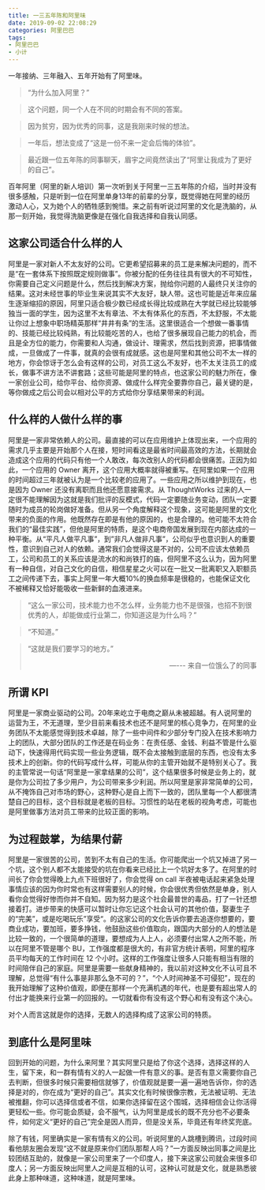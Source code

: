 ```yaml
---
title: 一三五年陈和阿里味
date: 2019-09-02 22:08:29
categories: 阿里巴巴
tags:
- 阿里巴巴
- 小计
---
```



一年接纳、三年融入、五年开始有了阿里味。

<!-- more -->


> “为什么加入阿里？”


> 这个问题，同一个人在不同的时期会有不同的答案。


> 因为贫穷，因为优秀的同事，这是我刚来时候的想法。


> 一年后，想法变成了“这是一份不来一定会后悔的体验”。


> 最近跟一位五年陈的同事聊天，眉宇之间竟然读出了“阿里让我成为了更好的自己”。



百年阿里（阿里的新人培训）第一次听到关于阿里一三五年陈的介绍，当时并没有很多感触，只是听到一位在阿里单身13年的前辈的分享，既觉得她在阿里的经历激动人心，又为她个人的牺牲感到惋惜。来之前有听说过阿里的文化是洗脑的，从那一刻开始，我觉得洗脑更像是在强化自我选择和自我认同感。



## 这家公司适合什么样的人

阿里是一家对新人不太友好的公司。它更希望招募来的员工是来解决问题的，而不是“在一套体系下按照既定规则做事”。你被分配的任务往往具有很大的不可知性，你需要自己定义问题是什么，然后找到解决方案，抛给你问题的人最终只关注你的结果。这对未经世事的毕业生来说其实不大友好，缺人带。这也可能是近年来应届生逐渐缩招的原因，阿里只适合极少数已经成长得比较成熟在大学就已经比较能够独当一面的学生，因为这里不太有章法、不太有体系化的东西，不太舒服，不太能让你过上想象中职场精英那样“井井有条”的生活。这里很适合一个想做一番事情的、技能已经比较纯熟，有比较能吃苦的人，也给了很多展现自己能力的机会，而且是全方位的能力，你需要和人沟通，做设计、理需求，然后找到资源，把事情做成，一旦做成了一件事，就真的会很有成就感。这也是阿里和其他公司不太一样的地方，你会惊讶于怎么会有这样的公司，对员工这么不友好，也不太关注员工的成长，做事不讲方法不讲套路；这些可能是阿里的特点，也这家公司的魅力所在，像一家创业公司，给你平台、给你资源、做成什么样完全要靠你自己，最关键的是，等你做成之后公司会以相对公平的方式给你分享结果带来的利润。




## 什么样的人做什么样的事

阿里是一家非常依赖人的公司。最直接的可以在应用维护上体现出来，一个应用的需求几乎主要是开始那个人在接，短时间看这是最省时间最高效的方法，长期就会造成这个应用的代码只有他一个人敢改，每次改别人的代码都会很痛苦。正因为如此，一个应用的 Owner 离开，这个应用大概率就得被重写。在阿里如果一个应用的时间超过三年就被认为是一个比较老的应用了。一些应用之所以维护到现在，也是因为 Owner 还没有离职而且他还愿意接需求。从 ThoughtWorks 过来的人一定很不能理解因为这就是我们批评的反模式，代码一定要随业务变动，团队一定要随时为成员的轮岗做好准备。但从另一个角度解释这个现象，这可能是阿里的文化带来的负面的作用。他既然存在即是有他的原因的，也是合理的。他可能不太符合我们的“最佳实践”，但他是阿里的特质，是这个电商帝国发展到现在内部达成的一种平衡。从“平凡人做平凡事”，到”非凡人做非凡事”，公司似乎也意识到人的重要性，意识到自己对人的依赖。通常我们会觉得这是不对的，公司不应该太依赖员工，公司和员工的关系应该是流水的和尚铁打的庙，但阿里不这么认为，因为阿里有一种自信，对自己文化的自信，相信星星之火可以在一批又一批离职又入职额员工之间传递下去，事实上阿里一年大概10%的换血频率是很稳的，也能保证文化不被稀释又恰好能吸收一些新鲜的血液进来。




> “这么一家公司，技术能力也不怎么样，业务能力也不是很强，也招不到很优秀的人，却能做成行业第二，你知道这是为什么吗？”


> “不知道。”


> “这就是我们要学习的地方。”  
>
> <p style="text-align:right">—--- 来自一位饿么了的同事</p>                                                              




## 所谓 KPI

阿里是一家商业驱动的公司。20年来屹立于电商之巅从未被超越。有人说阿里的运营为王，不无道理，至少目前来看技术也还不是阿里的核心竞争力，在阿里的业务团队不太能感觉得到技术卓越，除了一些中间件和少部分专门投入在技术影响力上的团队，大部分团队的工作还是在码业务：在责任感、金钱、利益不管是什么驱动下，快速得用代码实现一些业务逻辑，既不会太接触到底层的东西，也没有太多技术上的创新。你的代码写成什么样，可能从你的主管开始就不是特别关心了。我的主管常说一句话“阿里是一家拿结果的公司”，这个结果很多时候是业务上的，就是你为公司拉了多少用户，为公司带来多少利润。所以阿里是家非常简单的公司，从不掩饰自己对市场的野心，这种野心是自上而下一致的，团队里每一个人都很清楚自己的目标，这个目标就是老板的目标。习惯性的站在老板的视角考虑，可能也是阿里做事方法对员工带来的比较正面的影响。




## 为过程鼓掌，为结果付薪

阿里是一家很苦的公司，苦到不太有自己的生活。你可能爬出一个坑又掉进了另一个坑，这个别人都不太能接受的坑在你看来已经比上一个坑好太多了。在阿里的时间长了你会觉得晚上九点下班很好了，你会觉得 on call 半夜被电话起来紧急处理事情应该的因为你时常也有这样需要别人的时候，你会很优秀但依然是单身，别人看你会觉得好惨而你并不自知。因为努力是这个社会最普世的毒品，打了一针还想接着打。进步带来的快感可以暂时让你忘记这个社会认可的其他价值，娶妻生子的“完美”，或是吃喝玩乐”享受“。的这家公司的文化告诉你要去追逐你想要的，要商业成功，要加班，要多挣钱，他鼓励这些价值取向，跟国内大部分的人的想法是比较一致的，一个很简单的道理，要想成为人上人，必须要付出常人之所不能，所以在阿里不管是哪个 BU，工作强度都是很大的，有非官方统计表明，阿里的程序员平均每天的工作时间在 12 个小时。这样的工作强度让很多人只能有相当有限的时间陪伴自己的家庭。阿里是需要一些献身精神的，我以前对这种文化不认可且不理解，总觉得“有什么事是非那么急不可的？”，“个人时间神圣不可侵犯”，现在的我开始理解了这种价值观，即便在那样一个充满机遇的年代，也是要有超出常人的付出才能换来行业第一的回报的。一切就看你有没有这个野心和有没有这个决心。




对个人而言这就是你的选择，无数人的选择构成了这家公司的特质。


## 到底什么是阿里味

回到开始的问题，为什么来阿里？其实阿里只是给了你这个选择，选择这样的人生，留下来，和一群有情有义的人一起做一件有意义的事。是否有意义需要你自己去判断，但很多时候只需要相信就够了，价值观就是要一遍一遍地告诉你，你的选择是对的，你在成为“更好的自己”。其实文化有时候很像宗教，无法被证明、无法被推翻，你可以选择信或者不信，如果你选择留在这个围城，选择相信会让你活得更轻松一些。你可能会质疑，会不服气，认为阿里是成长的既不充分也不必要条件，如何定义“更好的自己”完全是因人而异，但是没关系，毕竟还有年终奖兜底。




除了有钱，阿里确实是一家有情有义的公司。听说阿里的人跳槽到腾讯，过段时间看他朋友圈会发现“这不就是原来你们团队那帮人吗？”一方面反映出同事之间是比较团结互助的，就像是一家公司里来了一个印度人，接下来这家公司就会来很多印度人；另一方面反映出阿里人之间是互相的认可，这种认可就是文化，就是熟悉彼此身上那种味道，这种味道，就是阿里味。